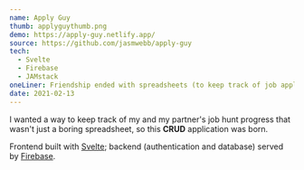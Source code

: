 ```yaml
---
name: Apply Guy
thumb: applyguythumb.png
demo: https://apply-guy.netlify.app/
source: https://github.com/jasmwebb/apply-guy
tech:
  - Svelte
  - Firebase
  - JAMstack
oneLiner: Friendship ended with spreadsheets (to keep track of job applications). Now Apply Guy is my best friend.
date: 2021-02-13
---
```


I wanted a way to keep track of my and my partner's job hunt progress that wasn't just a boring spreadsheet, so this **CRUD** application was born.

Frontend built with [Svelte](https://svelte.dev/); backend (authentication and database) served by [Firebase](https://firebase.google.com/).